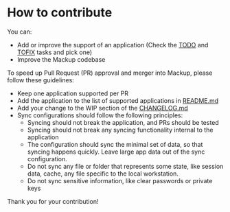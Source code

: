# How to contribute

You can:

- Add or improve the support of an application (Check the [TODO](https://github.com/lra/mackup/labels/TODO) and [TOFIX](https://github.com/lra/mackup/labels/TOFIX) tasks and pick one)
- Improve the Mackup codebase

To speed up Pull Request (PR) approval and merger into Mackup, please follow these guidelines:

- Keep one application supported per PR
- Add the application to the list of supported applications in [README.md](README.md)
- Add your change to the WIP section of the [CHANGELOG.md](CHANGELOG.md)
- Sync configurations should follow the following principles:
  - Syncing should not break the application, and PRs should be tested
  - Syncing should not break any syncing functionality internal to the application
  - The configuration should sync the minimal set of data, so that syncing happens quickly. Leave large app data out of the sync configuration.
  - Do not sync any file or folder that represents some state, like session data, cache, any file specific to the local workstation.
  - Do not sync sensitive information, like clear passwords or private keys

Thank you for your contribution!
